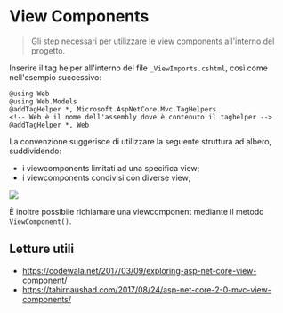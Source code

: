 # View Components

> Gli step necessari per utilizzare le view components all'interno del progetto.

Inserire il tag helper all'interno del file `_ViewImports.cshtml`, così come nell'esempio successivo:

```cshtml
@using Web
@using Web.Models
@addTagHelper *, Microsoft.AspNetCore.Mvc.TagHelpers
<!-- Web è il nome dell'assembly dove è contenuto il taghelper -->
@addTagHelper *, Web
```

La convenzione suggerisce di utilizzare la seguente struttura ad albero, suddividendo:
- i viewcomponents limitati ad una specifica view;
- i viewcomponents condivisi con diverse view;

![](https://i2.wp.com/tahirnaushad.com/wp-content/uploads/2017/08/view-components-sln.png?resize=200%2C187&ssl=1)

È inoltre possibile richiamare una viewcomponent mediante il metodo `ViewComponent()`.

## Letture utili

- https://codewala.net/2017/03/09/exploring-asp-net-core-view-component/
- https://tahirnaushad.com/2017/08/24/asp-net-core-2-0-mvc-view-components/